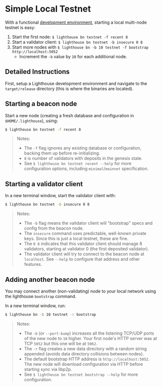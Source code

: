 # Simple Local Testnet

With a functional [development environment](./setup.md), starting a local multi-node
testnet is easy:

1. Start the first node: `$ lighthouse bn testnet -f recent 8`
1. Start a validator client: `$ lighthouse bn testnet -b insecure 0 8`
1. Start more nodes with `$ lighthouse bn -b 10 testnet -f bootstrap
   http://localhost:5052`
   - Increment the `-b` value by `10` for each additional node.

## Detailed Instructions

First, setup a Lighthouse development environment and navigate to the
`target/release` directory (this is where the binaries are located).

## Starting a beacon node

Start a new node (creating a fresh database and configuration in `$HOME/.lighthouse`), using:

```bash
$ lighthouse bn testnet -f recent 8
```

> Notes:
>
> - The `-f` flag ignores any existing database or configuration, backing them
>   up before re-initializing.
> - `8` is number of validators with deposits in the genesis state.
> - See `$ lighthouse bn testnet recent --help` for more configuration options,
>   including `minimal`/`mainnet` specification.

## Starting a validator client

In a new terminal window, start the validator client with:

```bash
$ lighthouse bn testnet -b insecure 0 8
```

> Notes:
>
> - The `-b` flag means the validator client will "bootstrap" specs and config
>   from the beacon node.
> - The `insecure` command uses predictable, well-known private keys. Since
>   this is just a local testnet, these are fine.
> - The `0 8` indicates that this validator client should manage 8 validators,
>   starting at validator 0 (the first deposited validator).
> - The validator client will try to connect to the beacon node at `localhost`.
>   See `--help` to configure that address and other features.

## Adding another beacon node

You may connect another (non-validating) node to your local network using the
lighthouse `bootstrap` command.

In a new terminal window, run:


```bash
$ lighthouse bn -b 10 testnet -r bootstrap
```

> Notes:
>
> - The `-b` (or `--port-bump`) increases all the listening TCP/UDP ports of
>   the new node to `10` higher. Your first node's HTTP server was at TCP
>   `5052` but this one will be at `5062`.
> - The `-r` flag creates a new data directory with a random string appended
>   (avoids data directory collisions between nodes).
> - The default bootstrap HTTP address is `http://localhost:5052`. The new node
>   will download configuration via HTTP before starting sync via libp2p.
> - See `$ lighthouse bn testnet bootstrap --help` for more configuration.
